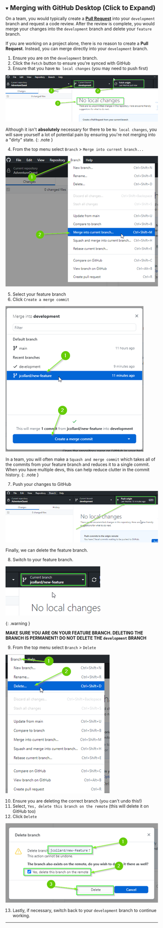 <details {% if include.open %} open {% endif %} markdown="block">
  <summary>
    <h2 style="display:inline">Merging with GitHub Desktop (Click to Expand)</h2>
  </summary>

On a team, you would typically create a **[Pull
Request](https://docs.github.com/en/pull-requests/collaborating-with-pull-requests/proposing-changes-to-your-work-with-pull-requests/about-pull-requests)**
into your `development` branch and request a code review. After the review is
complete, you would merge your changes into the `development` branch and delete
your `feature` branch.

If you are working on a project alone, there is no reason to create a **Pull
Request**. Instead, you can merge directly into your `development` branch.

1. Ensure you are on the `development` branch.
2. Click the `Fetch` button to ensure you're synced with GitHub
3. Ensure that you have `No local changes` (you may need to push first)

![Ensure Development Branch](../../imgs/GitHub/06-EnsureDevelopmentBranch.png)

Although it isn't **absolutely** necessary for there to be `No local
changes`, you will save yourself a lot of potential pain by ensuring you're not
merging into a "dirty" state.
{: .note } 

4. From the top menu select `Branch` > `Merge into current branch...`

![Merge Into Current](../../imgs/GitHub/07-Branch-Merge.png)

5. Select your feature branch
6. Click `Create a merge commit`

![Create a merge commit](../../imgs/GitHub/08-MakeMergeCommit.png)

In a team, you will often make a `Squash and merge commit` which takes all of
the commits from your feature branch and reduces it to a single commit. When you
have multiple devs, this can help reduce clutter in the commit history.
{: .note } 

7. Push your changes to GitHub

![Push Changes](../../imgs/GitHub/09-PushChanges.png)

Finally, we can delete the feature branch.

8. Switch to your feature branch. 

![Feature Branch](../../imgs/GitHub/10-FeatureBranch.png)

{: .warning }

**MAKE SURE YOU ARE ON YOUR FEATURE BRANCH. DELETING THE BRANCH IS PERMANENT! DO
NOT DELETE THE `development` BRANCH**

9. From the top menu select `Branch` > `Delete`

![Branch - Delete](../../imgs/GitHub/11-Branch-Delete.png)

10. Ensure you are deleting the correct branch (you can't undo this!)
11. Select, `Yes, delete this branch on the remote` (this will delete it on GitHub too)
12. Click `Delete`

![Final Delete](../../imgs/GitHub/12-FinalDelete.png)

13. Lastly, if necessary, switch back to your `development` branch to continue working.

</details>

---